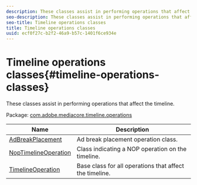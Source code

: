 ```yaml
---
description: These classes assist in performing operations that affect the timeline.
seo-description: These classes assist in performing operations that affect the timeline.
seo-title: Timeline operations classes
title: Timeline operations classes
uuid: ecf0f27c-b2f2-46a9-b57c-1401f6ce934e
---
```


# Timeline operations classes{#timeline-operations-classes}

These classes assist in performing operations that affect the timeline.

 Package: [com.adobe.mediacore.timeline.operations](https://help.adobe.com/en_US/primetime/api/psdk/asdoc-dhls_1.4/com/adobe/mediacore/timeline/operations/package-detail.html) 

|  Name  | Description  |
|---|---|
|  [AdBreakPlacement](https://help.adobe.com/en_US/primetime/api/psdk/asdoc-dhls_1.4/com/adobe/mediacore/timeline/operations/AdBreakPlacement.html)  | Ad break placement operation class.  |
| [NopTimelineOperation](https://help.adobe.com/en_US/primetime/api/psdk/asdoc-dhls_1.4/com/adobe/mediacore/timeline/operations/NopTimelineOperation.html)  | Class indicating a NOP operation on the timeline.  |
| [TimelineOperation](https://help.adobe.com/en_US/primetime/api/psdk/asdoc-dhls_1.4/com/adobe/mediacore/timeline/operations/TimelineOperation.html)  | Base class for all operations that affect the timeline.  |